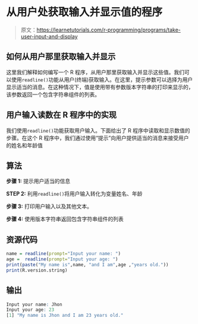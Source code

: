 # 从用户处获取输入并显示值的程序

> 原文：<https://learnetutorials.com/r-programming/programs/take-user-input-and-display>

## 如何从用户那里获取输入并显示

这里我们解释如何编写一个 R 程序，从用户那里获取输入并显示这些值。我们可以使用`readline()`功能从用户(终端)获取输入。在这里，提示参数可以选择为用户显示适当的消息。在这种情况下，值是使用带有参数版本字符串的打印来显示的，该参数返回一个包含字符串组件的列表。

## 用户输入读数在 R 程序中的实现

我们使用`readline()`功能获取用户输入。下面给出了 R 程序中读取和显示数值的步骤。在这个 R 程序中，我们通过使用“提示”向用户提供适当的消息来接受用户的姓名和年龄值

## 算法

**步骤 1:** 提示用户适当的信息

**STEP 2:** 利用`readline()`将用户输入转化为变量姓名、年龄

**步骤 3:** 打印用户输入以及其他文本。

**步骤 4:** 使用版本字符串返回包含字符串组件的列表

## 资源代码

```r
name = readline(prompt="Input your name: ")
age =  readline(prompt="Input your age: ")
print(paste("My name is",name, "and I am",age ,"years old."))
print(R.version.string)

```

## 输出

```r
Input your name: Jhon
Input your age: 23
[1] "My name is Jhon and I am 23 years old."
```
